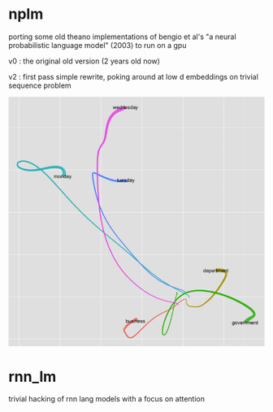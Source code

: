 # nplm

porting some old theano implementations of bengio et al's "a neural probabilistic language model" (2003) to run on a gpu

v0 : the original old version (2 years old now)

v2 : first pass simple rewrite, poking around at low d embeddings on trivial sequence problem

![embeddings](nplm/v0/embeddings.png?raw=true "embeddings")

# rnn_lm

trivial hacking of rnn lang models with a focus on attention
